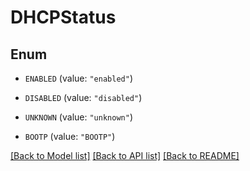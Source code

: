 # DHCPStatus

## Enum


* `ENABLED` (value: `"enabled"`)

* `DISABLED` (value: `"disabled"`)

* `UNKNOWN` (value: `"unknown"`)

* `BOOTP` (value: `"BOOTP"`)


[[Back to Model list]](../README.md#documentation-for-models) [[Back to API list]](../README.md#documentation-for-api-endpoints) [[Back to README]](../README.md)


